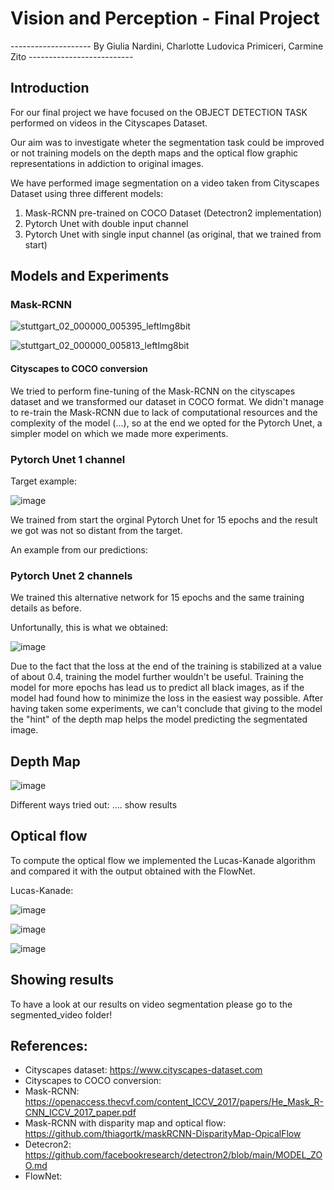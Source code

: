# Vision and Perception - Final Project

-------------------- By Giulia Nardini, Charlotte Ludovica Primiceri, Carmine Zito --------------------------

## Introduction
For our final project we have focused on the OBJECT DETECTION TASK performed on videos in the Cityscapes Dataset.

Our aim was to investigate wheter the segmentation task could be improved or not training models on the depth maps and the optical flow graphic representations in addiction to original images.

We have performed image segmentation on a video taken from Cityscapes Dataset using three different models:
  1)  Mask-RCNN pre-trained on COCO Dataset (Detectron2 implementation)
  2)  Pytorch Unet with double input channel
  3)  Pytorch Unet with single input channel (as original, that we trained from start)

## Models and Experiments
### Mask-RCNN

![stuttgart_02_000000_005395_leftImg8bit](https://github.com/CharlottePrimiceri/VP_Project/assets/114931709/98b510ac-ecb1-4775-89a4-a30555609e85)

![stuttgart_02_000000_005813_leftImg8bit](https://github.com/CharlottePrimiceri/VP_Project/assets/114931709/81571945-8670-43ef-9c4b-1ae4fded5c1d)

#### Cityscapes to COCO conversion
We tried to perform fine-tuning of the Mask-RCNN on the cityscapes dataset and we transformed our dataset in COCO format.
We didn't manage to re-train the Mask-RCNN due to lack of computational resources and the complexity of the model (...), so at the end we opted for the Pytorch Unet, a simpler model on which we made more experiments.
### Pytorch Unet 1 channel
Target example:

![image](https://github.com/CharlottePrimiceri/VP_Project/assets/114931709/01be8415-b49e-44ce-b896-53868e6ba2f2)

We trained from start the orginal Pytorch Unet for 15 epochs and the result we got was not so distant from the target. 

An example from our predictions:


### Pytorch Unet 2 channels
We trained this alternative network for 15 epochs and the same training details as before.

Unfortunally, this is what we obtained:

![image](https://github.com/CharlottePrimiceri/VP_Project/assets/114931709/30989a00-fe73-4577-ac70-67adc91b7bb0)


Due to the fact that the loss at the end of the training is stabilized at a value of about 0.4, training the model further wouldn't be useful. Training the model for more epochs has lead us to predict all black images, as if the model had found how to minimize the loss in the easiest way possible.
After having taken some experiments, we can't conclude that giving to the model the "hint" of the depth map helps the model predicting the segmentated image.


## Depth Map

![image](https://github.com/CharlottePrimiceri/VP_Project/assets/114931709/c562fef0-d3c7-4729-9c0d-37f968e20715)

Different ways tried out: .... show results


## Optical flow

To compute the optical flow we implemented the Lucas-Kanade algorithm and compared it with the output obtained with the FlowNet.

Lucas-Kanade: 

![image](https://github.com/CharlottePrimiceri/VP_Project/assets/114931709/18f40f4e-1320-4093-a297-e269d041c165)

![image](https://github.com/CharlottePrimiceri/VP_Project/assets/114931709/8e937b50-5b61-4ee2-ae30-7756f9fcd055)

![image](https://github.com/CharlottePrimiceri/VP_Project/assets/114931709/1b2c4fa3-682e-4213-91ad-b47a7beb1a8a)


## Showing results

To have a look at our results on video segmentation please go to the segmented_video folder!

## References:
- Cityscapes dataset: https://www.cityscapes-dataset.com
- Cityscapes to COCO conversion: 
- Mask-RCNN: https://openaccess.thecvf.com/content_ICCV_2017/papers/He_Mask_R-CNN_ICCV_2017_paper.pdf
- Mask-RCNN with disparity map and optical flow: https://github.com/thiagortk/maskRCNN-DisparityMap-OpicalFlow
- Detecron2: https://github.com/facebookresearch/detectron2/blob/main/MODEL_ZOO.md
- FlowNet: 
  


